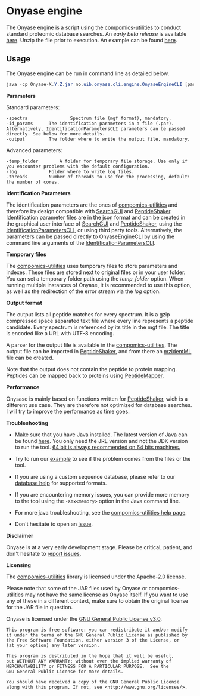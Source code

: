 # Onyase engine

The Onyase engine is a script using the [compomics-utilities](https://github.com/compomics/compomics-utilities) to conduct standard proteomic database searches. An *early beta release* is available [here](https://github.com/mvaudel/onyase/tree/master/release/Onyase-0.0.1.zip). Unzip the file prior to execution. An example can be found [here](example.md).

## Usage ##

The Onyase engine can be run in command line as detailed below.

```java
java -cp Onyase-X.Y.Z.jar no.uib.onyase.cli.engine.OnyaseEngineCLI [parameters]
```

**Parameters**

Standard parameters:

```
-spectra                Spectrum file (mgf format), mandatory.
-id_params		The identification parameters in a file (.par). Alternatively, IdentificationParametersCLI parameters can be passed directly. See below for more details.
-output			The folder where to write the output file, mandatory.
```

Advanced parameters:

```
-temp_folder		A folder for temporary file storage. Use only if you encounter problems with the default configuration.
-log			Folder where to write log files.
-threads		Number of threads to use for the processing, default: the number of cores.
```

**Identification Parameters**

The identification parameters are the ones of [compomics-utilities](https://github.com/compomics/compomics-utilities) and therefore by design compatible with [SearchGUI](https://github.com/compomics/searchgui) and [PeptideShaker](https://github.com/compomics/peptide-shaker). Identification parameter files are in the [json](https://en.wikipedia.org/wiki/JSON) format and can be created in the graphical user interface of [SearchGUI](https://github.com/compomics/searchgui) and [PeptideShaker](https://github.com/compomics/peptide-shaker), using the [IdentificationParametersCLI](https://github.com/compomics/compomics-utilities/wiki/IdentificationParametersCLI), or using third party tools. Alternatively, the parameters can be passed directly to OnyaseEngineCLI by using the command line arguments of the [IdentificationParametersCLI](https://github.com/compomics/compomics-utilities/wiki/IdentificationParametersCLI).

**Temporary files**

The [compomics-utilities](https://github.com/compomics/compomics-utilities) uses temporary files to store parameters and indexes. These files are stored next to original files or in your user folder. You can set a temporary folder path using the *temp_folder* option. When running multiple instances of Onyase, it is recommended to use this option, as well as the redirection of the error stream via the *log* option.

**Output format**

The output lists all peptide matches for every spectrum. It is a gzip compressed space separated text file where every line represents a peptide candidate. Every spectrum is referenced by its title in the mgf file. The title is encoded like a URL with UTF-8 encoding.

A parser for the output file is available in the [compomics-utilities](https://github.com/compomics/compomics-utilities/blob/master/src/main/java/com/compomics/util/experiment/io/identifications/idfilereaders/OnyaseIdfileReader.java). The output file can be imported in [PeptideShaker](https://github.com/compomics/peptide-shaker), and from there an [mzIdentML](http://www.psidev.info/mzidentml) file can be created.

Note that the output does not contain the peptide to protein mapping. Peptides can be mapped back to proteins using [PeptideMapper](https://github.com/compomics/compomics-utilities/wiki/PeptideMapper).

**Performance**

Onysase is mainly based on functions written for [PeptideShaker](https://github.com/compomics/peptide-shaker), wich is a different use case. They are therefore not optimized for database searches. I will try to improve the performance as time goes.

**Troubleshooting**

   * Make sure that you have Java installed. The latest version of Java can be found [here](http://java.sun.com/javase/downloads/index.jsp). You only need the JRE version and not the JDK version to run the tool. [64 bit is always recommended on 64 bits machines.](#32-bit-vs-64-bit)
   
   * Try to run our [example](example.md) to see if the problem comes from the files or the tool.
   
   * If you are using a custom sequence database, please refer to our [database help](https://github.com/compomics/searchgui/wiki/DatabaseHelp) for supported formats.
   
   * If you are encountering memory issues, you can provide more memory to the tool using the `-Xmx<memory>` option in the Java command line.
   
   * For more java troubleshooting, see the [compomics-utilities help page](https://github.com/compomics/compomics-utilities/wiki/JavaTroubleShooting).
   
   * Don't hesitate to open an [issue](https://github.com/mvaudel/onyase/issues).

**Disclaimer**

Onyase is at a very early development stage. Please be critical, patient, and don't hesitate to [report issues](https://github.com/mvaudel/onyase/issues).

**Licensing**

The [compomics-utilities](https://github.com/compomics/compomics-utilities) library is licensed under the Apache-2.0 license.

Please note that some of the JAR files used by Onyase or compomics-utilities may not have the same license as Onyase itself. If you want to use any of these in a different context, make sure to obtain the original license for the JAR file in question.

Onyase is licensed under the [GNU General Public License v3.0](https://github.com/mvaudel/onyase/blob/master/LICENSE).

    This program is free software: you can redistribute it and/or modify
    it under the terms of the GNU General Public License as published by
    the Free Software Foundation, either version 3 of the License, or
    (at your option) any later version.

    This program is distributed in the hope that it will be useful,
    but WITHOUT ANY WARRANTY; without even the implied warranty of
    MERCHANTABILITY or FITNESS FOR A PARTICULAR PURPOSE.  See the
    GNU General Public License for more details.

    You should have received a copy of the GNU General Public License
    along with this program. If not, see <http://www.gnu.org/licenses/>.
